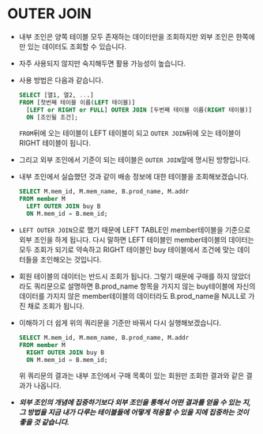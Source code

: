 # OUTER JOIN

- 내부 조인은 양쪽 테이블 모두 존재하는 데이터만을 조회하지만 외부 조인은 한쪽에만 있는 데이터도 조회할 수 있습니다.

- 자주 사용되지 않지만 숙지해두면 활용 가능성이 높습니다.

- 사용 방법은 다음과 같습니다.

  ```SQL
  SELECT [열1, 열2, ...]
  FROM [첫번째 테이블 이름(LEFT 테이블)]
    [LEFT or RIGHT or FULL] OUTER JOIN [두번째 테이블 이름(RIGHT 테이블)]
    ON [조인될 조건];
  ```

  `FROM`뒤에 오는 테이블이 LEFT 테이블이 되고 `OUTER JOIN`뒤에 오는 테이블이 RIGHT 테이블이 됩니다.

- 그리고 외부 조인에서 기준이 되는 테이블은 `OUTER JOIN`앞에 명시된 방향입니다.

- 내부 조인에서 실습했던 것과 같이 배송 정보에 대한 테이블을 조회해보겠습니다.

  ```SQL
  SELECT M.mem_id, M.mem_name, B.prod_name, M.addr
  FROM member M
  	LEFT OUTER JOIN buy B
    ON M.mem_id = B.mem_id;
  ```

- `LEFT OUTER JOIN`으로 했기 때문에 LEFT TABLE인 member테이블을 기준으로 외부 조인을 하게 됩니다. 다시 말하면 LEFT 테이블인 member테이블의 데이터는 모두 조회가 되기로 약속하고 RIGHT 테이블인 buy 테이블에서 조건에 맞는 데이터들을 조인해오는 것입니다.

- 회원 테이블의 데이터는 반드시 조회가 됩니다. 그렇기 때문에 구매를 하지 않았더라도 쿼리문으로 설명하면 B.prod_name 항목을 가지지 않는 buy테이블에 자신의 데이터를 가지지 않은 member테이블의 데이터라도 B.prod_name을 NULL로 가진 채로 조회가 됩니다.

- 이해하기 더 쉽게 위의 쿼리문을 기준만 바꿔서 다시 실행해보겠습니다.

  ```SQL
  SELECT M.mem_id, M.mem_name, B.prod_name, M.addr
  FROM member M
  	RIGHT OUTER JOIN buy B
    ON M.mem_id = B.mem_id;
  ```

  위 쿼리문의 결과는 내부 조인에서 구매 목록이 있는 회원만 조회한 결과와 같은 결과가 나옵니다.

- **_외부 조인의 개념에 집중하기보다 외부 조인을 통해서 어떤 결과를 얻을 수 있는 지, 그 방법을 지금 내가 다루는 테이블들에 어떻게 적용할 수 있을 지에 집중하는 것이 좋을 것 같습니다._**
